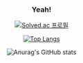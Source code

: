 

<div align=center>
   

### Yeah!

<!--
**dfdfg42/dfdfg42** is a ✨ _special_ ✨ repository because its `README.md` (this file) appears on your GitHub profile.

Here are some ideas to get you started:

- 🔭 I’m currently working on ...
- 🌱 I’m currently learning ...
- 👯 I’m looking to collaborate on ...
- 🤔 I’m looking for help with ...
- 💬 Ask me about ...
- 📫 How to reach me: ...
- 😄 Pronouns: ...
- ⚡ Fun fact: ...
-->


[![Solved.ac
프로필](http://mazassumnida.wtf/api/v2/generate_badge?boj=dfdfg1)](https://solved.ac/dfdfg1)
  
[![Top Langs](https://github-readme-stats.vercel.app/api/top-langs/?username=dfdfg42&layout=compact)](https://github.com/dfdfg42/github-readme-stats)


![Anurag's GitHub stats](https://github-readme-stats.vercel.app/api?username=dfdfg42&show_icons=true&theme=radical)
  
  </div>

